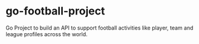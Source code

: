 # go-football-project
Go Project to build an API to support football activities like player, team and league profiles across the world. 
